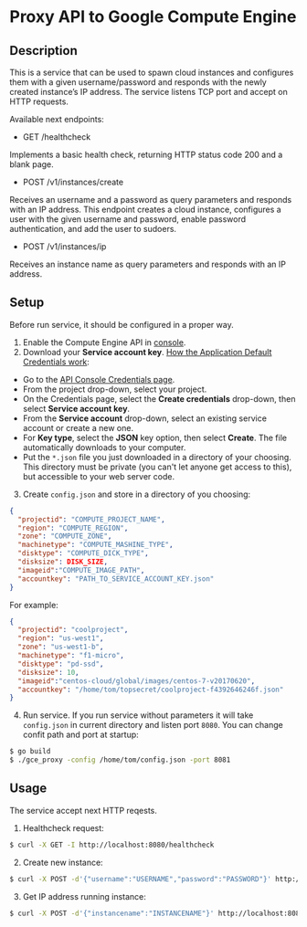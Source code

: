 # Proxy API to Google Compute Engine

## Description
This is a service that can be used to spawn cloud instances and configures them with a given username/password and responds with the newly created instance’s IP address.
The service listens TCP port and accept on HTTP requests.

Available next endpoints:

* GET /healthcheck

Implements a basic health check, returning HTTP status code 200 and a blank page.

* POST /v1/instances/create

Receives an username and a password as query parameters and responds with an IP address.
This endpoint creates a cloud instance, configures a user with the given username and password, enable password authentication, and add the user to sudoers.

* POST /v1/instances/ip

Receives an instance name as query parameters and responds with an IP address.

## Setup
Before run service, it should be configured in a proper way.
1. Enable the Compute Engine API in [console](https://console.developers.google.com/apis/api/compute).
2. Download your **Service account key**. [How the Application Default Credentials work](https://developers.google.com/identity/protocols/application-default-credentials#howtheywork):
  - Go to the [API Console Credentials page](https://console.developers.google.com/project/_/apis/credentials).
  - From the project drop-down, select your project.
  - On the Credentials page, select the **Create credentials** drop-down, then select **Service account  key**.
  - From the **Service account** drop-down, select an existing service account or create a new one.
  - For **Key type**, select the **JSON** key option, then select **Create**. The file automatically downloads to your computer.
  - Put the `*.json` file you just downloaded in a directory of your choosing. This directory must be private (you can't let anyone get access to this), but accessible to your web server code.
3. Create `config.json` and store in a directory of you choosing:
```json
{
  "projectid": "COMPUTE_PROJECT_NAME",
  "region": "COMPUTE_REGION",
  "zone": "COMPUTE_ZONE",
  "machinetype": "COMPUTE_MASHINE_TYPE",
  "disktype": "COMPUTE_DICK_TYPE",
  "disksize": DISK_SIZE,
  "imageid":"COMPUTE_IMAGE_PATH",
  "accountkey": "PATH_TO_SERVICE_ACCOUNT_KEY.json"
}
```
For example:
```json
{
  "projectid": "coolproject",
  "region": "us-west1",
  "zone": "us-west1-b",
  "machinetype": "f1-micro",
  "disktype": "pd-ssd",
  "disksize": 10,
  "imageid":"centos-cloud/global/images/centos-7-v20170620",
  "accountkey": "/home/tom/topsecret/coolproject-f4392646246f.json"
}
```
4. Run service. If you run service without parameters it will take `config.json` in current directory and listen port `8080`. You can change confit path and port at startup:
```bash
$ go build
$ ./gce_proxy -config /home/tom/config.json -port 8081
```

## Usage
The service accept next HTTP reqests.
1. Healthcheck request:
```bash
$ curl -X GET -I http://localhost:8080/healthcheck
```
2. Create new instance:
```bash
$ curl -X POST -d'{"username":"USERNAME","password":"PASSWORD"}' http://localhost:8080/v1/instances/create
```
3. Get IP address running instance:
```bash
$ curl -X POST -d'{"instancename":"INSTANCENAME"}' http://localhost:8080/v1/instances/ip
```
